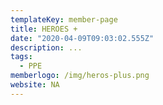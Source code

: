 ```yaml
---
templateKey: member-page
title: HEROES +
date: "2020-04-09T09:03:02.555Z"
description: ...
tags:
  - PPE
memberlogo: /img/heros-plus.png
website: NA
---
```

